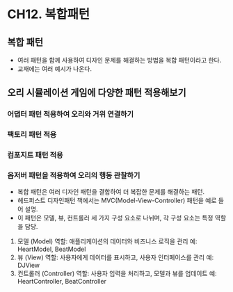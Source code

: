 # CH12. 복합패턴

## 복합 패턴 
- 여러 패턴을 함께 사용하여 디자인 문제를 해결하는 방법을 복합 패턴이라고 한다.
- 교재에는 여러 예시가 나온다. 

## 오리 시뮬레이션 게임에 다양한 패턴 적용해보기

### 어댑터 패턴 적용하여 오리와 거위 연결하기 
### 팩토리 패턴 적용
### 컴포지트 패턴 적용 
### 옵저버 패턴을 적용하여 오리의 행동 관찰하기 



- 복합 패턴은 여러 디자인 패턴을 결합하여 더 복잡한 문제를 해결하는 패턴.
- 헤드퍼스트 디자인패턴 책에서는 MVC(Model-View-Controller) 패턴을 예로 들어 설명.
- 이 패턴은 모델, 뷰, 컨트롤러 세 가지 구성 요소로 나뉘며, 각 구성 요소는 특정 역할을 담당.
1. 모델 (Model)
역할: 애플리케이션의 데이터와 비즈니스 로직을 관리
예: HeartModel, BeatModel
2. 뷰 (View)
역할: 사용자에게 데이터를 표시하고, 사용자 인터페이스를 관리
예: DJView
3. 컨트롤러 (Controller)
역할: 사용자 입력을 처리하고, 모델과 뷰를 업데이트
예: HeartController, BeatController
